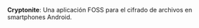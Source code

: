 [Title]: # (Cryptonite)
[Order]: # (27.5)

**Cryptonite**: 
Una aplicación FOSS para el cifrado de archivos en smartphones Android.
